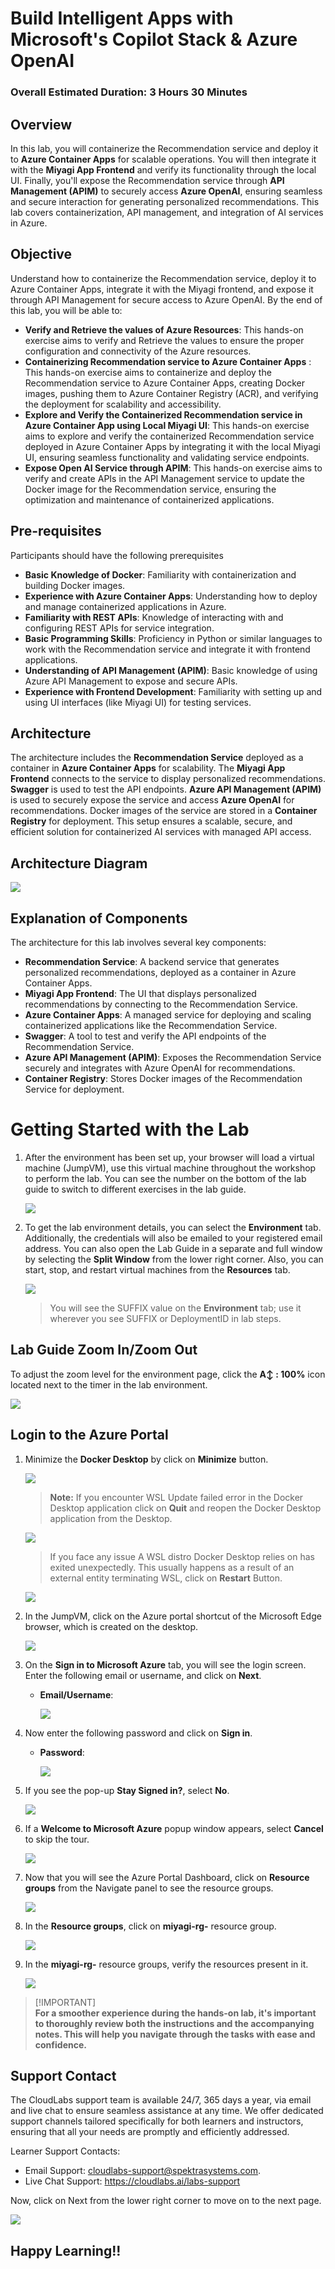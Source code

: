 # Build Intelligent Apps with Microsoft's Copilot Stack & Azure OpenAI

### Overall Estimated Duration: 3 Hours 30 Minutes

## Overview

In this lab, you will containerize the Recommendation service and deploy it to **Azure Container Apps** for scalable operations. You will then integrate it with the **Miyagi App Frontend** and verify its functionality through the local UI. Finally, you'll expose the Recommendation service through **API Management (APIM)** to securely access **Azure OpenAI**, ensuring seamless and secure interaction for generating personalized recommendations. This lab covers containerization, API management, and integration of AI services in Azure.

## Objective

Understand how to containerize the Recommendation service, deploy it to Azure Container Apps, integrate it with the Miyagi frontend, and expose it through API Management for secure access to Azure OpenAI. By the end of this lab, you will be able to:

- **Verify and Retrieve the values of Azure Resources**: This hands-on exercise aims to verify and Retrieve the values to ensure the proper configuration and connectivity of the Azure resources.
- **Containerizing Recommendation service to Azure Container Apps** : This hands-on exercise aims to containerize and deploy the Recommendation service to Azure Container Apps, creating Docker images, pushing them to Azure Container Registry (ACR), and verifying the deployment for scalability and accessibility. 
- **Explore and Verify the Containerized Recommendation service in Azure Container App using Local Miyagi UI**: This hands-on exercise aims to explore and verify the containerized Recommendation service deployed in Azure Container Apps by integrating it with the local Miyagi UI, ensuring seamless functionality and validating service endpoints.
- **Expose Open AI Service through APIM**: This hands-on exercise aims to verify and create APIs in the API Management service to update the Docker image for the Recommendation service, ensuring the optimization and maintenance of containerized applications.
  
## Pre-requisites

Participants should have the following prerequisites

- **Basic Knowledge of Docker**: Familiarity with containerization and building Docker images.
- **Experience with Azure Container Apps**: Understanding how to deploy and manage containerized applications in Azure.
- **Familiarity with REST APIs**: Knowledge of interacting with and configuring REST APIs for service integration.
- **Basic Programming Skills**: Proficiency in Python or similar languages to work with the Recommendation service and integrate it with frontend applications.
- **Understanding of API Management (APIM)**: Basic knowledge of using Azure API Management to expose and secure APIs.
- **Experience with Frontend Development**: Familiarity with setting up and using UI interfaces (like Miyagi UI) for testing services.

## Architecture

The architecture includes the **Recommendation Service** deployed as a container in **Azure Container Apps** for scalability. The **Miyagi App Frontend** connects to the service to display personalized recommendations. **Swagger** is used to test the API endpoints. **Azure API Management (APIM)** is used to securely expose the service and access **Azure OpenAI** for recommendations. Docker images of the service are stored in a **Container Registry** for deployment. This setup ensures a scalable, secure, and efficient solution for containerized AI services with managed API access.

## Architecture Diagram

   ![](../docs/labs/02-build-your-own-copilot/Media/n24.png)

## Explanation of Components

The architecture for this lab involves several key components:

- **Recommendation Service**: A backend service that generates personalized recommendations, deployed as a container in Azure Container Apps.
- **Miyagi App Frontend**: The UI that displays personalized recommendations by connecting to the Recommendation Service.
- **Azure Container Apps**: A managed service for deploying and scaling containerized applications like the Recommendation Service.
- **Swagger**: A tool to test and verify the API endpoints of the Recommendation Service.
- **Azure API Management (APIM)**: Exposes the Recommendation Service securely and integrates with Azure OpenAI for recommendations.
- **Container Registry**: Stores Docker images of the Recommendation Service for deployment.

# Getting Started with the Lab

1. After the environment has been set up, your browser will load a virtual machine (JumpVM), use this virtual machine throughout the workshop to perform the lab. You can see the number on the bottom of the lab guide to switch to different exercises in the lab guide.

   ![](../docs/labs/02-build-your-own-copilot/Media/gettingstartedpagenew1-v2.png)
 
1. To get the lab environment details, you can select the **Environment** tab. Additionally, the credentials will also be emailed to your registered email address. You can also open the Lab Guide in a separate and full window by selecting the **Split Window** from the lower right corner. Also, you can start, stop, and restart virtual machines from the **Resources** tab.

    ![](../docs/labs/02-build-your-own-copilot/Media/gettingstartedpagenew2-v2.png)
   
   > You will see the SUFFIX value on the **Environment** tab; use it wherever you see SUFFIX or DeploymentID in lab steps.

## Lab Guide Zoom In/Zoom Out
 
To adjust the zoom level for the environment page, click the **A↕ : 100%** icon located next to the timer in the lab environment.

![](../docs/labs/02-build-your-own-copilot/Media/n21.png)
 
## Login to the Azure Portal

1. Minimize the **Docker Desktop** by click on **Minimize** button.

   ![](../docs/labs/02-build-your-own-copilot/Media/miyagi-image1.png)

   >**Note:** If you encounter WSL Update failed error in the Docker Desktop application click on **Quit** and reopen the Docker Desktop application from the Desktop.
   
      ![](../docs/labs/02-build-your-own-copilot/Media/err.png)
  
    >If you face any issue A WSL distro Docker Desktop relies on has exited unexpectedly. This usually happens as a result of an external entity terminating WSL, click on **Restart** Button.
  
     ![](../docs/labs/02-build-your-own-copilot/Media/docker-error.png)

1. In the JumpVM, click on the Azure portal shortcut of the Microsoft Edge browser, which is created on the desktop.

   ![](../docs/labs/02-build-your-own-copilot/Media/gettingstartpage3.png)

1. On the **Sign in to Microsoft Azure** tab, you will see the login screen. Enter the following email or username, and click on **Next**. 

   * **Email/Username**: **<inject key="AzureAdUserEmail"></inject>**

     ![](../docs/labs/02-build-your-own-copilot/Media/miyagi-image2.png)
     
1. Now enter the following password and click on **Sign in**.
   
   * **Password**: **<inject key="AzureAdUserPassword"></inject>**

     ![](../docs/labs/02-build-your-own-copilot/Media/miyagi-image3.png)
   
1. If you see the pop-up **Stay Signed in?**, select **No**.

   ![](../docs/labs/02-build-your-own-copilot/Media/miyagi-image4.png)

1. If a **Welcome to Microsoft Azure** popup window appears, select **Cancel** to skip the tour.

    ![](../docs/labs/02-build-your-own-copilot/Media/miyagi-image5.png)
   
1. Now that you will see the Azure Portal Dashboard, click on **Resource groups** from the Navigate panel to see the resource groups.

   ![](../docs/labs/02-build-your-own-copilot/Media/miyagi-image6.png)

1. In the **Resource groups**, click on **miyagi-rg-<inject key="DeploymentID" enableCopy="false"/>** resource group.

   ![](../docs/labs/02-build-your-own-copilot/Media/miyagi-image7.png)

1. In the **miyagi-rg-<inject key="DeploymentID" enableCopy="false"/>** resource groups, verify the resources present in it.

   ![](../docs/labs/02-build-your-own-copilot/Media/miyagi-image8.png)

 > [!IMPORTANT]<br>
 > **For a smoother experience during the hands-on lab, it's important to thoroughly review both the instructions and the accompanying notes. This will help you navigate through the tasks with ease and confidence.**

## Support Contact

The CloudLabs support team is available 24/7, 365 days a year, via email and live chat to ensure seamless assistance at any time. We offer dedicated support channels tailored specifically for both learners and instructors, ensuring that all your needs are promptly and efficiently addressed.

Learner Support Contacts:

- Email Support: cloudlabs-support@spektrasystems.com.
- Live Chat Support: https://cloudlabs.ai/labs-support

Now, click on Next from the lower right corner to move on to the next page.

![](../docs/labs/02-build-your-own-copilot/Media/n8.png)

## Happy Learning!!
